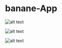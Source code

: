 # banane-App

![alt text](https://i.hizliresim.com/5p9oo4f.JPG)

![alt text](https://i.hizliresim.com/58dllkk.JPG)

![alt text](https://i.hizliresim.com/rk30hne.JPG)
